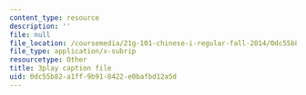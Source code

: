 ```yaml
---
content_type: resource
description: ''
file: null
file_location: /coursemedia/21g-101-chinese-i-regular-fall-2014/0dc55b82a1ff9b918422e0bafbd12a5d_g7frRgUhmeU.srt
file_type: application/x-subrip
resourcetype: Other
title: 3play caption file
uid: 0dc55b82-a1ff-9b91-8422-e0bafbd12a5d
---
```


